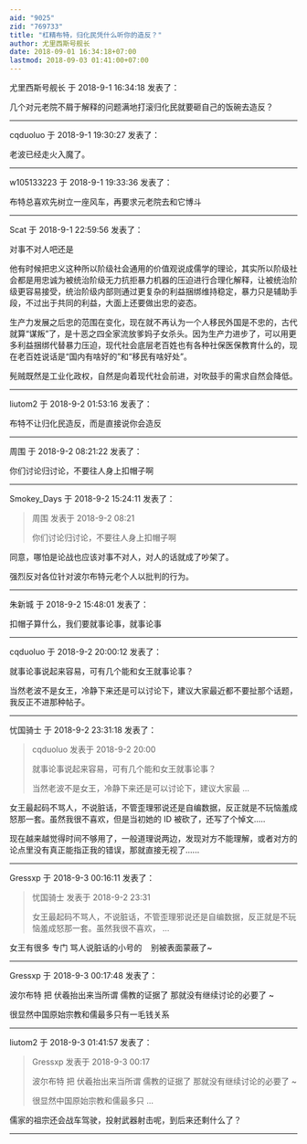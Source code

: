 ```yaml
---
aid: "9025"
zid: "769733"
title: "杠精布特，归化民凭什么听你的造反？"
author: 尤里西斯号舰长
date: 2018-09-01 16:34:18+07:00
lastmod: 2018-09-03 01:41:00+07:00
---
```


尤里西斯号舰长 于 2018-9-1 16:34:18 发表了：

几个对元老院不屑于解释的问题满地打滚归化民就要砸自己的饭碗去造反？

---

cqduoluo 于 2018-9-1 19:30:27 发表了：

老波已经走火入魔了。

---

w105133223 于 2018-9-1 19:33:36 发表了：

布特总喜欢先树立一座风车，再要求元老院去和它博斗

---

Scat 于 2018-9-1 22:59:56 发表了：

对事不对人吧还是

他有时候把忠义这种所以阶级社会通用的价值观说成儒学的理论，其实所以阶级社会都是用忠诚为被统治阶级无力抗拒暴力机器的压迫进行合理化解释，让被统治阶级更容易接受，统治阶级内部则通过更复杂的利益捆绑维持稳定，暴力只是辅助手段，不过出于共同的利益，大面上还要做出忠的姿态。

生产力发展之后忠的范围在变化，现在就不再认为一个人移民外国是不忠的，古代就算“谋叛”了，是十恶之四全家流放爹妈子女杀头。因为生产力进步了，可以用更多利益捆绑代替暴力压迫，现代社会底层老百姓也有各种社保医保教育什么的，现在老百姓说话是“国内有啥好的”和“移民有啥好处”。

髡贼既然是工业化政权，自然是向着现代社会前进，对吹鼓手的需求自然会降低。

---

liutom2 于 2018-9-2 01:53:16 发表了：

布特不让归化民造反，而是直接说你会造反

---

周围 于 2018-9-2 08:21:22 发表了：

你们讨论归讨论，不要往人身上扣帽子啊

---

Smokey_Days 于 2018-9-2 15:24:11 发表了：

> 周围 发表于 2018-9-2 08:21
>
> 你们讨论归讨论，不要往人身上扣帽子啊

同意，哪怕是论战也应该对事不对人，对人的话就成了吵架了。

强烈反对各位针对波尔布特元老个人以批判的行为。

---

朱新城 于 2018-9-2 15:48:01 发表了：

扣帽子算什么，我们要就事论事，就事论事

---

cqduoluo 于 2018-9-2 20:00:12 发表了：

就事论事说起来容易，可有几个能和女王就事论事？

当然老波不是女王，冷静下来还是可以讨论下，建议大家最近都不要扯那个话题，我反正不进那种帖子。

---

忧国骑士 于 2018-9-2 23:31:18 发表了：

> cqduoluo 发表于 2018-9-2 20:00
>
> 就事论事说起来容易，可有几个能和女王就事论事？
>
> 当然老波不是女王，冷静下来还是可以讨论下，建议大家最 ...

女王最起码不骂人，不说脏话，不管歪理邪说还是自编数据，反正就是不玩恼羞成怒那一套。虽然我很不喜欢，但是当初她的 ID 被砍了，还写了个悼文.....

现在越来越觉得时间不够用了，一般道理说两边，发现对方不能理解，或者对方的论点里没有真正能指正我的错误，那就直接无视了......

---

Gressxp 于 2018-9-3 00:16:11 发表了：

> 忧国骑士 发表于 2018-9-2 23:31
>
> 女王最起码不骂人，不说脏话，不管歪理邪说还是自编数据，反正就是不玩恼羞成怒那一套。虽然我很不喜欢， ...

女王有很多 专门 骂人说脏话的小号的    别被表面蒙蔽了~

---

Gressxp 于 2018-9-3 00:17:48 发表了：

波尔布特 把 伏羲抬出来当所谓 儒教的证据了 那就没有继续讨论的必要了 ~

很显然中国原始宗教和儒最多只有一毛钱关系

---

liutom2 于 2018-9-3 01:41:57 发表了：

> Gressxp 发表于 2018-9-3 00:17
>
> 波尔布特 把 伏羲抬出来当所谓 儒教的证据了 那就没有继续讨论的必要了 ~
>
> 很显然中国原始宗教和儒最多只 ...

儒家的祖宗还会战车驾驶，投射武器射击呢，到后来还剩什么了？

---
